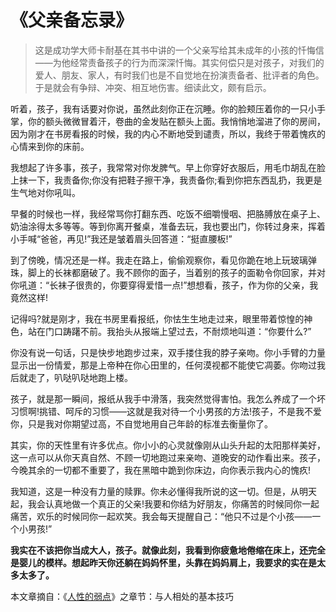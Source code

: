 # 《父亲备忘录》

> ​	这是成功学大师卡耐基在其书中讲的一个父亲写给其未成年的小孩的忏悔信——为他经常责备孩子的行为而深深忏悔。其实何偿只是对孩子，对我们的爱人、朋友、家人，有时我们也是不自觉地在扮演责备者、批评者的角色。于是就会有争辩、冲突、相互地伤害。细读此文，颇有启示。

​	听着，孩子，我有话要对你说，虽然此刻你正在沉睡。你的脸颊压着你的一只小手掌，你的额头微微冒着汗，卷曲的金发贴在额头上面。我悄悄地溜进了你的房间，因为刚才在书房看报的时候，我的内心不断地受到谴责，所以，我终于带着愧疚的心情来到你的床前。

​	我想起了许多事，孩子，我常常对你发脾气。早上你穿好衣服后，用毛巾胡乱在脸上抹一下，我责备你;你没有把鞋子擦干净，我责备你;看到你把东西乱扔，我更是生气地对你吼叫。

​	早餐的时候也一样，我经常骂你打翻东西、吃饭不细嚼慢咽、把胳膊放在桌子上、奶油涂得太多等等。等到你离开餐桌，准备去玩，我也要出门，你转过身来，挥着小手喊“爸爸，再见!”我还是皱着眉头回答道：“挺直腰板!”

​	到了傍晚，情况还是一样。我走在路上，偷偷观察你，看见你跪在地上玩玻璃弹珠，脚上的长袜都磨破了。我不顾你的面子，当着别的孩子的面勒令你回家，并对你吼道：“长袜子很贵的，你要穿得爱惜一点!”想想看，孩子，作为你的父亲，我竟然这样!

​	记得吗?就是刚才，我在书房里看报纸，你怯生生地走过来，眼里带着惊惶的神色，站在门口踌躇不前。我抬头从报端上望过去，不耐烦地叫道：“你要什么?”

​	你没有说一句话，只是快步地跑步过来，双手搂住我的脖子亲吻。你小手臂的力量显示出一份情爱，那是上帝种在你心田里的，任何漠视都不能使它凋萎。你吻过我后就走了，叭哒叭哒地跑上楼。

​	孩子，就是那一瞬间，报纸从我手中滑落，我突然觉得害怕。我怎么养成了一个坏习惯啊!挑错、呵斥的习惯——这就是我对待一个小男孩的方法!孩子，不是我不爱你，只是我对你期望过高，不自觉地用自己年龄的标准去衡量你了。

​	其实，你的天性里有许多优点。你小小的心灵就像刚从山头升起的太阳那样美好，这一点可以从你天真自然、不顾一切地跑过来亲吻、道晚安的动作看出来。孩子，今晚其余的一切都不重要了，我在黑暗中跪到你床边，向你表示我内心的愧疚!

​	我知道，这是一种没有力量的赎罪。你未必懂得我所说的这一切。但是，从明天起，我会认真地做一个真正的父亲!我要和你结为好朋友，你痛苦的时候同你一起痛苦，欢乐的时候同你一起欢笑。我会每天提醒自己：“他只不过是个小孩——一个小男孩!”

​	**我实在不该把你当成大人，孩子。就像此刻，我看到你疲惫地倦缩在床上，还完全是婴儿的模样。想起昨天你还躺在妈妈怀里，头靠在妈妈肩上，我要求的实在是太多太多了。**

本文章摘自：《[人性的弱点](http://www.682605.com/t/1963/)》之章节：与人相处的基本技巧